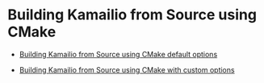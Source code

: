 
# Building Kamailio from Source using CMake

* [Building Kamailio from Source using CMake default options](default.md)

* [Building Kamailio from Source using CMake with custom options](custom.md)
